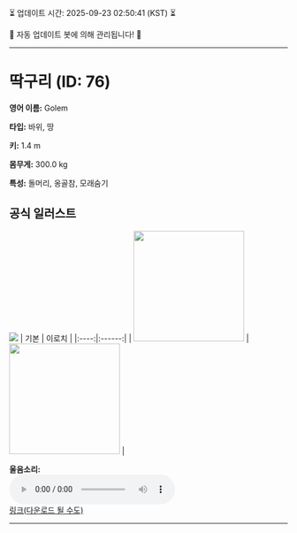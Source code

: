 
⏳ 업데이트 시간: 2025-09-23 02:50:41 (KST) ⏳

🤖 자동 업데이트 봇에 의해 관리됩니다! 🤖

---

# 딱구리 (ID: 76)
**영어 이름:** Golem

**타입:** 바위, 땅

**키:** 1.4 m

**몸무게:** 300.0 kg

**특성:** 돌머리, 옹골참, 모래숨기

## 공식 일러스트
![](https://raw.githubusercontent.com/PokeAPI/sprites/master/sprites/pokemon/other/official-artwork/76.png)
| 기본 | 이로치 |
|:----:|:------:|
| <img src="http://play.pokemonshowdown.com/sprites/ani/golem.gif" width="200"> | <img src="http://play.pokemonshowdown.com/sprites/ani-shiny/golem.gif" width="200"> |

**울음소리:**<br><audio controls src="https://raw.githubusercontent.com/PokeAPI/cries/main/cries/pokemon/latest/76.ogg"></audio><br> [링크(다운로드 될 수도)](https://raw.githubusercontent.com/PokeAPI/cries/main/cries/pokemon/latest/76.ogg)


---
